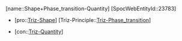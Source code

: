 ﻿---
type: TrizContradiction
aliases:
- Shape+Phase_transition-Quantity
license: CC BY-SA 4.0
copyright: https://github.com/SpocWeb
IsDeleted: false
IsReadOnly: false
Confidential: public
tags: 
- Triz/Contradiction
---
[name::Shape+Phase_transition-Quantity]
[SpocWebEntityId::23783]
+ [pro::[Triz-Shape](tech/Triz/Parameter/Triz-Shape.md)]
[Triz-Principle::[Triz-Phase_transition](tech/Triz/Principle/Triz-Phase_transition.md)]
- [con::[Triz-Quantity](tech/Triz/Parameter/Triz-Quantity.md)]

